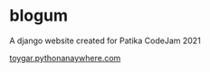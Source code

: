 # blogum

A django website created for Patika CodeJam 2021

[toygar.pythonanaywhere.com](toygar.pythonanaywhere.com)

